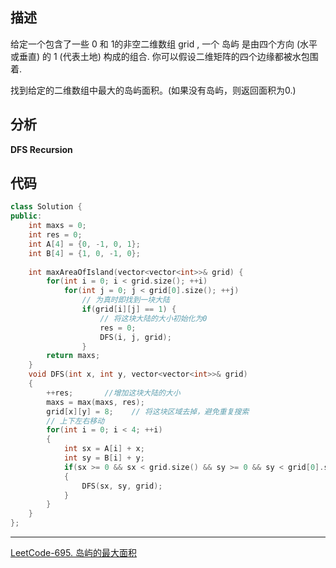 ## 描述

给定一个包含了一些 0 和 1的非空二维数组 grid , 
一个 岛屿 是由四个方向 (水平或垂直) 的 1 (代表土地) 构成的组合.
你可以假设二维矩阵的四个边缘都被水包围着.

找到给定的二维数组中最大的岛屿面积。(如果没有岛屿，则返回面积为0.)

## 分析

**DFS Recursion**

## 代码

```cpp
class Solution {
public:
    int maxs = 0;
    int res = 0;
    int A[4] = {0, -1, 0, 1};
    int B[4] = {1, 0, -1, 0};
    
    int maxAreaOfIsland(vector<vector<int>>& grid) {
        for(int i = 0; i < grid.size(); ++i)
            for(int j = 0; j < grid[0].size(); ++j)
                // 为真时即找到一块大陆
                if(grid[i][j] == 1) {   
                    // 将这块大陆的大小初始化为0
                    res = 0;    
                    DFS(i, j, grid);
                }
        return maxs;
    }
    void DFS(int x, int y, vector<vector<int>>& grid)
    {
    	++res;       //增加这块大陆的大小
        maxs = max(maxs, res);
        grid[x][y] = 8;    // 将这块区域去掉，避免重复搜索
        // 上下左右移动
    	for(int i = 0; i < 4; ++i)
    	{
    		int sx = A[i] + x;
    		int sy = B[i] + y;
    		if(sx >= 0 && sx < grid.size() && sy >= 0 && sy < grid[0].size() && grid[sx][sy] == 1)
    		{
    			DFS(sx, sy, grid);
			}
		}
	}
};

```

***

[LeetCode-695. 岛屿的最大面积](https://leetcode-cn.com/problems/max-area-of-island/)